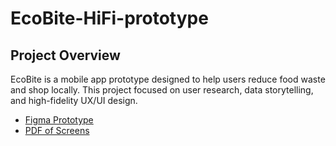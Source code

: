 # EcoBite-HiFi-prototype
## Project Overview
EcoBite is a mobile app prototype designed to help users reduce food waste and shop locally. This project focused on user research, data storytelling, and high-fidelity UX/UI design.

- [Figma Prototype](https://www.figma.com/proto/uuyIznmXzz8L9YQVFdC1wW/HiFi-EcoBite?node-id=0-1&t=yNO3mQuKhQnkrS8u-1)
- [PDF of Screens](./assets/EcoBite_Prototype.pdf)
